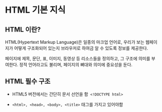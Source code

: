 # HTML 기본 지식

## HTML 이란?
HTML(Hypertext Markup Language)은 일종의 마크업 언어로, 우리가 보는 웹페이지가 어떻게 구조화되어 있는지 브라우저로 하여금 알 수 있도록 정보를 제공한다.

페이지에 제목, 문단, 표, 이미지, 동영상 등 리소스들을 정의하고, 그 구조에 의미를 부여한다. 정적 언어라고도 불리며, 페이지의 뼈대와 의미에 중요성을 둔다.

## HTML 필수 구조
- HTML5 버전에서는 간단히 문서 선언을 함``` <!DOCTYPE html>```

- ```<html>, <head>, <body>, <title>``` 태그를 가지고 있어야함